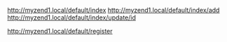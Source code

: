 
http://myzend1.local/default/index
http://myzend1.local/default/index/add
http://myzend1.local/default/index/update/id


http://myzend1.local/default/register
